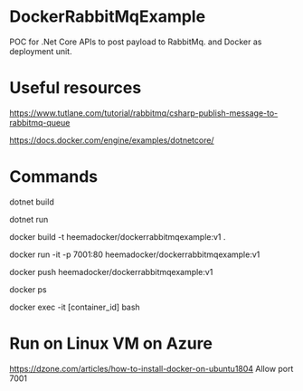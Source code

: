 # DockerRabbitMqExample
POC for .Net Core APIs to post payload to RabbitMq. and Docker as deployment unit. 

# Useful resources

https://www.tutlane.com/tutorial/rabbitmq/csharp-publish-message-to-rabbitmq-queue

https://docs.docker.com/engine/examples/dotnetcore/

# Commands

dotnet build

dotnet run

docker build -t heemadocker/dockerrabbitmqexample:v1 .

docker run -it -p 7001:80 heemadocker/dockerrabbitmqexample:v1

docker push heemadocker/dockerrabbitmqexample:v1

docker ps

docker exec -it [container_id] bash


# Run on Linux VM on Azure
https://dzone.com/articles/how-to-install-docker-on-ubuntu1804
Allow port 7001
